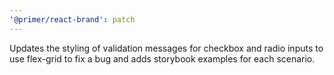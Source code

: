 ```yaml
---
'@primer/react-brand': patch
---
```


Updates the styling of validation messages for checkbox and radio inputs to use flex-grid to fix a bug and adds storybook examples for each scenario.
